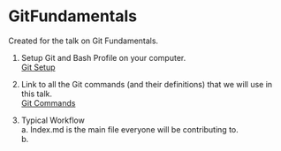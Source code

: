 # GitFundamentals
Created for the talk on Git Fundamentals.<br>

1. Setup Git and Bash Profile on your computer.<br>
  [Git Setup](git_setup.md)

2. Link to all the Git commands (and their definitions) that we will use in this talk.<br>
  [Git Commands](git-commands.md)

3. Typical Workflow<br>
  a. Index.md is the main file everyone will be contributing to.<br>
  b.

